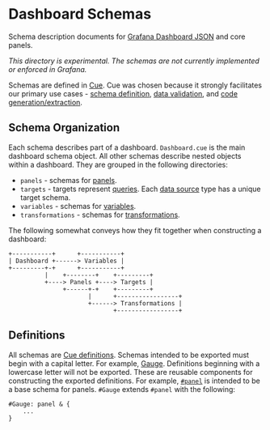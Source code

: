 # Dashboard Schemas

Schema description documents for [Grafana Dashboard
JSON](https://grafana.com/docs/grafana/latest/reference/dashboard/) and core
panels.

_*This directory is experimental. The schemas are not currently implemented or
enforced in Grafana.*_

Schemas are defined in [Cue](https://cuelang.org/). Cue was chosen because it
strongly facilitates our primary use cases - [schema
definition](https://cuelang.org/docs/usecases/datadef/), [data
validation](https://cuelang.org/docs/usecases/validation/), and [code
generation/extraction](https://cuelang.org/docs/usecases/generate/).

## Schema Organization

Each schema describes part of a dashboard. `Dashboard.cue` is the main dashboard
schema object. All other schemas describe nested objects within a dashboard.
They are grouped in the following directories:

* `panels` - schemas for
  [panels](https://grafana.com/docs/grafana/latest/panels/panels-overview/).
* `targets` - targets represent
  [queries](https://grafana.com/docs/grafana/latest/panels/queries/). Each [data
  source](https://grafana.com/docs/grafana/latest/datasources/) type has a
  unique target schema.
* `variables` - schemas for
  [variables](https://grafana.com/docs/grafana/latest/variables/variable-types/).
* `transformations` - schemas for
  [transformations](https://grafana.com/docs/grafana/latest/panels/transformations/types-options/).

The following somewhat conveys how they fit together when constructing a
dashboard:

```
+-----------+      +-----------+
| Dashboard +------> Variables |
+---------+-+      +-----------+
          |    +--------+    +---------+
          +----> Panels +----> Targets |
               +------+-+    +---------+
                      |      +-----------------+
                      +------> Transformations |
                             +-----------------+
```

## Definitions

All schemas are [Cue
definitions](https://cuelang.org/docs/references/spec/#definitions-and-hidden-fields).
Schemas intended to be exported must begin with a capital letter. For example,
[Gauge](./panels/Gauge.cue). Definitions beginning with a lowercase letter will
not be exported. These are reusable components for constructing the exported
definitions. For example, [`#panel`](./panels/panel.cue) is intended to
be a base schema for panels. `#Gauge` extends `#panel` with the following:

```
#Gauge: panel & {
	...
}
```
